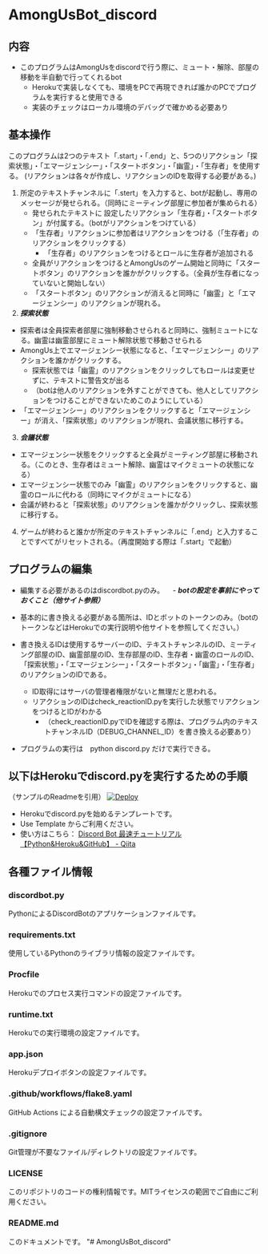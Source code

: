 # AmongUsBot_discord

## 内容
- このプログラムはAmongUsをdiscordで行う際に、ミュート・解除、部屋の移動を半自動で行ってくれるbot
  - Herokuで実装しなくても、環境をPCで再現できれば誰かのPCでプログラムを実行すると使用できる 
  - 実装のチェックはローカル環境のデバッグで確かめる必要あり

## 基本操作
このプログラムは2つのテキスト「.start」・「.end」と、5つのリアクション「探索状態」・「エマージェンシー」・「スタートボタン」・「幽霊」・「生存者」を使用する。
  (リアクションは各々が作成し、リアクションのIDを取得する必要がある。)

1. 所定のテキストチャンネルに「.stert」を入力すると、botが起動し、専用のメッセージが発せられる。（同時にミーティング部屋に参加者が集められる）
   - 発せられたテキストに 設定したリアクション「生存者」・「スタートボタン」が付属する。（botがリアクションをつけている） 
   - 「生存者」リアクションに参加者はリアクションをつける（「生存者」のリアクションをクリックする）
     - 「生存者」のリアクションをつけるとロールに生存者が追加される
   - 全員がリアクションをつけるとAmongUsのゲーム開始と同時に「スタートボタン」のリアクションを誰かがクリックする。（全員が生存者になっていないと開始しない）
   - 「スタートボタン」のリアクションが消えると同時に「幽霊」と「エマージェンシー」のリアクションが現れる。
2. ***探索状態***
  - 探索者は全員探索者部屋に強制移動させられると同時に、強制ミュートになる。幽霊は幽霊部屋にミュート解除状態で移動させられる
  - AmongUs上でエマージェンシー状態になると、「エマージェンシー」のリアクションを誰かがクリックする。
    - 探索状態では「幽霊」のリアクションをクリックしてもロールは変更せずに、テキストに警告文が出る
    - （botは他人のリアクションを外すことができても、他人としてリアクションをつけることができないためこのようにしている）
  - 「エマージェンシー」のリアクションをクリックすると「エマージェンシー」が消え、「探索状態」のリアクションが現れ、会議状態に移行する。
3. ***会議状態***
  - エマージェンシー状態をクリックすると全員がミーティング部屋に移動される。（このとき、生存者はミュート解除、幽霊はマイクミュートの状態になる）
  - エマージェンシー状態でのみ「幽霊」のリアクションをクリックすると、幽霊のロールに代わる（同時にマイクがミュートになる）
  - 会議が終わると「探索状態」のリアクションを誰かがクリックし、探索状態に移行する。

4. ゲームが終わると誰かが所定のテキストチャンネルに「.end」と入力することですべてがリセットされる。（再度開始する際は「.start」で起動）

  
## プログラムの編集
- 編集する必要があるのはdiscordbot.pyのみ。
　- ***botの設定を事前にやっておくこと（他サイト参照）***
- 基本的に書き換える必要がある箇所は、IDとボットのトークンのみ。（botのトークンなどはHerokuでの実行説明や他サイトを参照してください。）
- 書き換えるIDは使用するサーバーのID、テキストチャンネルのID、ミーティング部屋のID、幽霊部屋のID、生存部屋のID、生存者・幽霊のロールのID、「探索状態」・「エマージェンシー」・「スタートボタン」・「幽霊」・「生存者」のリアクションのIDである。
  - ID取得にはサーバの管理者権限がないと無理だと思われる。
  - リアクションのIDはcheck_reactionID.pyを実行した状態でリアクションをつけるとIDがわかる
    - （check_reactionID.pyでIDを確認する際は、プログラム内のテキストチャンネルID（DEBUG_CHANNEL_ID）を書き換える必要あり）

- プログラムの実行は　python discord.py だけで実行できる。

## 以下はHerokuでdiscord.pyを実行するための手順
（サンプルのReadmeを引用）
[![Deploy](https://www.herokucdn.com/deploy/button.svg)](https://heroku.com/deploy)

- Herokuでdiscord.pyを始めるテンプレートです。
- Use Template からご利用ください。
- 使い方はこちら： [Discord Bot 最速チュートリアル【Python&Heroku&GitHub】 - Qiita](https://qiita.com/1ntegrale9/items/aa4b373e8895273875a8)

## 各種ファイル情報

### discordbot.py
PythonによるDiscordBotのアプリケーションファイルです。

### requirements.txt
使用しているPythonのライブラリ情報の設定ファイルです。

### Procfile
Herokuでのプロセス実行コマンドの設定ファイルです。

### runtime.txt
Herokuでの実行環境の設定ファイルです。

### app.json
Herokuデプロイボタンの設定ファイルです。

### .github/workflows/flake8.yaml
GitHub Actions による自動構文チェックの設定ファイルです。

### .gitignore
Git管理が不要なファイル/ディレクトリの設定ファイルです。

### LICENSE
このリポジトリのコードの権利情報です。MITライセンスの範囲でご自由にご利用ください。

### README.md
このドキュメントです。
"# AmongUsBot_discord" 
